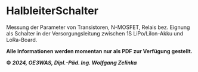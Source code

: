 # HalbleiterSchalter
Messung der Parameter von Transistoren, N-MOSFET, Relais bez. Eignung als Schalter in der Versorgungsleitung zwischen 1S LiPo/LiIon-Akku und LoRa-Board.

**Alle Informationen werden momentan nur als PDF zur Verfügung gestellt.**


**©️ _2024, OE3WAS, Dipl.-Päd. Ing. Wolfgang Zelinka_**
